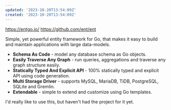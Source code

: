```yaml
---
updated: '2023-10-20T13:54:09Z'
created: '2023-10-20T13:54:09Z'
---
```

https://entgo.io/
https://github.com/ent/ent

Simple, yet powerful entity framework for Go, that makes it easy to build and maintain applications with large data-models.

-   **Schema As Code** - model any database schema as Go objects.
-   **Easily Traverse Any Graph** - run queries, aggregations and traverse any graph structure easily.
-   **Statically Typed And Explicit API** - 100% statically typed and explicit API using code generation.
-   **Multi Storage Driver** - supports MySQL, MariaDB, TiDB, PostgreSQL, SQLite and Gremlin.
-   **Extendable** - simple to extend and customize using Go templates.

I'd really like to use this, but haven't had the project for it yet.